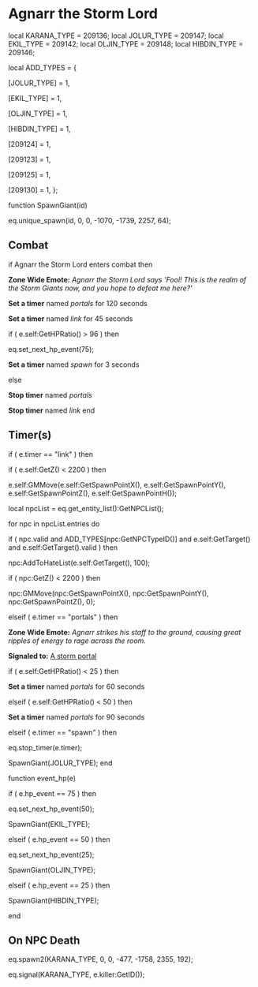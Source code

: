 # Agnarr the Storm Lord
local KARANA_TYPE = 209136;
local JOLUR_TYPE = 209147; 
local EKIL_TYPE = 209142; 
local OLJIN_TYPE = 209148; 
local HIBDIN_TYPE = 209146; 

local ADD_TYPES = {

[JOLUR_TYPE] = 1,

[EKIL_TYPE] = 1,

[OLJIN_TYPE] = 1,

[HIBDIN_TYPE] = 1,

[209124] = 1, 

[209123] = 1, 

[209125] = 1, 

[209130] = 1, 
};

function SpawnGiant(id)

eq.unique_spawn(id, 0, 0, -1070, -1739, 2257, 64);


## Combat

if  Agnarr the Storm Lord enters combat  then


**Zone Wide Emote:** <span class="text-warning">*Agnarr the Storm Lord says 'Fool! This is the realm of the Storm Giants now, and you hope to defeat me here?'*</span>


**Set a timer** named *portals* for 120 seconds


**Set a timer** named *link* for 45 seconds


if ( e.self:GetHPRatio() > 96 ) then



eq.set_next_hp_event(75);



**Set a timer** named *spawn* for 3 seconds


else


**Stop timer** named *portals*


**Stop timer** named *link*
end



## Timer(s)


if ( e.timer == "link" ) then



if ( e.self:GetZ() < 2200 ) then



e.self:GMMove(e.self:GetSpawnPointX(), e.self:GetSpawnPointY(), e.self:GetSpawnPointZ(), e.self:GetSpawnPointH());




local npcList = eq.get_entity_list():GetNPCList();



for npc in npcList.entries do






if ( npc.valid and ADD_TYPES[npc:GetNPCTypeID()] and e.self:GetTarget() and e.self:GetTarget().valid ) then




npc:AddToHateList(e.self:GetTarget(), 100);









if ( npc:GetZ() < 2200 ) then





npc:GMMove(npc:GetSpawnPointX(), npc:GetSpawnPointY(), npc:GetSpawnPointZ(), 0);









elseif ( e.timer == "portals" ) then


**Zone Wide Emote:** <span class="text-warning">*Agnarr strikes his staff to the ground, causing great ripples of energy to rage across the room.*</span>


**Signaled to:**  [A storm portal](/npc/209034)





if ( e.self:GetHPRatio() < 25 ) then



**Set a timer** named *portals* for 60 seconds






elseif ( e.self:GetHPRatio() < 50 ) then



**Set a timer** named *portals* for 90 seconds





elseif ( e.timer == "spawn" ) then


eq.stop_timer(e.timer);


SpawnGiant(JOLUR_TYPE); 
end

function event_hp(e)


if ( e.hp_event == 75 ) then


eq.set_next_hp_event(50);


SpawnGiant(EKIL_TYPE); 




elseif ( e.hp_event == 50 ) then


eq.set_next_hp_event(25);


SpawnGiant(OLJIN_TYPE); 



elseif ( e.hp_event == 25 ) then


SpawnGiant(HIBDIN_TYPE); 

end



## On NPC Death

eq.spawn2(KARANA_TYPE, 0, 0, -477, -1758, 2355, 192);

eq.signal(KARANA_TYPE, e.killer:GetID()); 